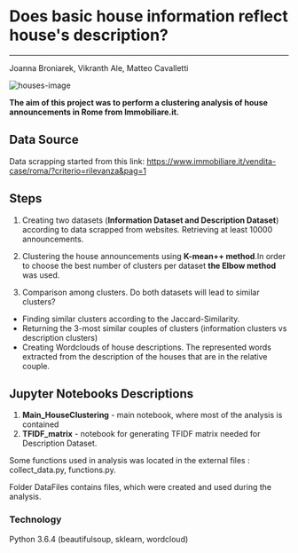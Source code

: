 # Does basic house information reflect house's description?
-------------------------------------------

Joanna Broniarek, Vikranth Ale, Matteo Cavalletti

![houses-image](https://st.ilfattoquotidiano.it/wp-content/uploads/2018/04/03/Articolo_Ripresa-Mercato-Immobiliare.png)

**The aim of this project was to perform a clustering analysis of house announcements in Rome from Immobiliare.it.**

## Data Source
Data scrapping started from this link: https://www.immobiliare.it/vendita-case/roma/?criterio=rilevanza&pag=1

## Steps
1. Creating two datasets (**Information Dataset and Description Dataset**) according to data scrapped from websites. Retrieving at least 10000 announcements.

2. Clustering the house announcements using **K-mean++ method**.In order to choose the best number of clusters per dataset **the Elbow method** was used.

3. Comparison among clusters. Do both datasets will lead to similar clusters?
  + Finding similar clusters according to the Jaccard-Similarity. 
  + Returning the 3-most similar couples of clusters (information clusters vs description clusters)
  + Creating Wordclouds of house descriptions. The represented words extracted from the description of the houses that are in the relative couple.

## Jupyter Notebooks Descriptions
1. **Main_HouseClustering** - main notebook, where most of the analysis is contained
2. **TFIDF_matrix** - notebook for generating TFIDF matrix needed for Description Dataset.

Some functions used in analysis was located in the external files : collect_data.py, functions.py.

Folder DataFiles contains files, which were created and used during the analysis.

### Technology
Python 3.6.4 (beautifulsoup, sklearn, wordcloud)
